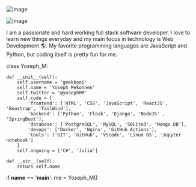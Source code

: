 ![image](https://user-images.githubusercontent.com/99346437/200465143-d0678ca6-08e1-4918-97cc-b30589323088.png)

![image](https://user-images.githubusercontent.com/99346437/200468719-6c7b7fae-193f-4f6c-83bc-309c020261f5.png)

I am a passionate and hard working full stack software developer. I love to learn new things everyday and my main focus in technology is Web Development 🌎. My favorite programming languages are JavaScript and Python, but coding itself is pretty fun for me.

class Yoseph_M:

    def __init__(self):
        self.username = 'geekbooi'
        self.name = 'Yoseph Mekonnen'
        self.twitter = '@yosephMM'
        self.code = {
            'frontend': ['HTML', 'CSS', 'JavaScript', 'ReactJS', 'Boostrap', 'TailWind'],
            'backend': ['Python', 'Flask', 'Django', 'NodeJS' , 'SpringBoot'],
            'database': ['PostgreSQL', 'MySQL', 'SQLite3', 'Mongo DB'],
            'devops': ['Docker', 'Nginx', 'GitHub Actions'],
            'tools': ['GIT', 'GitHub', 'VScode', 'Linux OS', 'Jupyter notebook']
        }
        self.ongoing = ['C#', 'Julia']

    def __str__(self):
        return self.name


if __name__ == '__main__':
    me = Yoseph_M()
